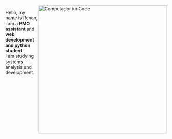 <img src="https://raw.githubusercontent.com/MicaelliMedeiros/micaellimedeiros/master/image/computer-illustration.png" min-width="400px" max-width="400px" width="400px" align="right" alt="Computador iuriCode">

<p align="left"> 
  Hello, my name is Renan, i am a <strong> PMO assistant </strong> and<strong> web development and python student </strong>.<br>
  I am studying systems analysis and development.
</p>

<!--<p align="left">
  🦄 Skills: <strong>HTML5, CSS3, JavaScript, Sass, Less, Bootstrap, Materialize e UI/UX Design.</strong>
</p>

 <!--<p align="left">
  💼 Tools: <strong> Visual Studio Code, Pycharm, Git e GitHub.</strong>
</p>

 <!--<p align="left">
  💌 If you want to carry out a project with me (or make small talk), don't hesitate to send me a message: ⤵️
</p>

 <!--<p align="left">
  <a href="https://www.linkedin.com/in/renanc-lima/" alt="Linkedin">
  <img src="https://img.flaticon.com/icons/png/512/174/174857.png?size=1200x630f&pad=10,10,10,10&ext=png&bg=FFFFFFFF" max-width="400px" width="400px" align="right" /></a>

  <!--<a href="https://www.facebook.com/iuricode/" alt="Facebook">
  <img src="https://img.shields.io/badge/-Facebook-3b5998?style=for-the-badge&logo=facebook&logoColor=white&link=https://www.facebook.com/iuricode/"/></a>

  <!-- <a href="https://www.instagram.com/iuricoding/" alt="Instagram">
  <img src="https://img.shields.io/badge/-Instagram-DF0174?style=for-the-badge&logo=instagram&logoColor=white&link=https://www.instagram.com/iuricoding/"/></a>
</p>  
